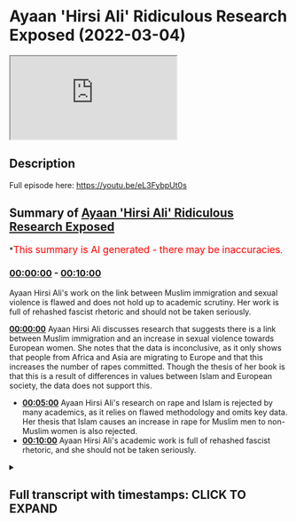 # Ayaan 'Hirsi Ali' Ridiculous Research Exposed (2022-03-04)

<iframe loading='lazy' src='https://www.youtube.com/embed/LpHAK_-2YFs'></iframe>

## Description

Full episode here: https://youtu.be/eL3FybpUt0s

## Summary of [Ayaan 'Hirsi Ali' Ridiculous Research Exposed](https://www.youtube.com/watch?v=LpHAK_-2YFs)


*<span style="color:red; font-size:125%">This summary is AI generated - there may be inaccuracies</span>.

### [00:00:00](https://www.youtube.com/watch?v=LpHAK_-2YFs&t=0) - [00:10:00](https://www.youtube.com/watch?v=LpHAK_-2YFs&t=600)

Ayaan Hirsi Ali's work on the link between Muslim immigration and sexual violence is flawed and does not hold up to academic scrutiny. Her work is full of rehashed fascist rhetoric and should not be taken seriously.

**[00:00:00](https://www.youtube.com/watch?v=LpHAK_-2YFs&t=0)** Ayaan Hirsi Ali discusses research that suggests there is a link between Muslim immigration and an increase in sexual violence towards European women. She notes that the data is inconclusive, as it only shows that people from Africa and Asia are migrating to Europe and that this increases the number of rapes committed. Though the thesis of her book is that this is a result of differences in values between Islam and European society, the data does not support this.
* **[00:05:00](https://www.youtube.com/watch?v=LpHAK_-2YFs&t=300)** Ayaan Hirsi Ali's research on rape and Islam is rejected by many academics, as it relies on flawed methodology and omits key data. Her thesis that Islam causes an increase in rape for Muslim men to non-Muslim women is also rejected.
* **[00:10:00](https://www.youtube.com/watch?v=LpHAK_-2YFs&t=600)** Ayaan Hirsi Ali's academic work is full of rehashed fascist rhetoric, and she should not be taken seriously.

<details><summary><h2>Full transcript with timestamps: CLICK TO EXPAND</h2></summary>

[0:00:00](https://youtu.be/LpHAK_-2YFs?t=0) do you think that there's a link between  
[0:00:03](https://youtu.be/LpHAK_-2YFs?t=3) muslim immigration in europe and an  
[0:00:05](https://youtu.be/LpHAK_-2YFs?t=5) increase in sexual violence towards  
[0:00:07](https://youtu.be/LpHAK_-2YFs?t=7) european women  
[0:00:09](https://youtu.be/LpHAK_-2YFs?t=9) um  
[0:00:10](https://youtu.be/LpHAK_-2YFs?t=10) the answer to that is  
[0:00:12](https://youtu.be/LpHAK_-2YFs?t=12) yes and there are some caveats i've my  
[0:00:15](https://youtu.be/LpHAK_-2YFs?t=15) latest book is called pray  
[0:00:18](https://youtu.be/LpHAK_-2YFs?t=18) and the subtitle is islam immigration  
[0:00:20](https://youtu.be/LpHAK_-2YFs?t=20) and the erosion of the rights of women  
[0:00:24](https://youtu.be/LpHAK_-2YFs?t=24) the answer  
[0:00:26](https://youtu.be/LpHAK_-2YFs?t=26) my uneasy answer to this is yes the  
[0:00:28](https://youtu.be/LpHAK_-2YFs?t=28) caveat is not all muslim men  
[0:00:32](https://youtu.be/LpHAK_-2YFs?t=32) are misogynists and not all muslim men  
[0:00:35](https://youtu.be/LpHAK_-2YFs?t=35) harass or attack women or treat them  
[0:00:37](https://youtu.be/LpHAK_-2YFs?t=37) badly  
[0:00:39](https://youtu.be/LpHAK_-2YFs?t=39) but  
[0:00:40](https://youtu.be/LpHAK_-2YFs?t=40) there is a minority  
[0:00:42](https://youtu.be/LpHAK_-2YFs?t=42) and that minority is considerable  
[0:00:45](https://youtu.be/LpHAK_-2YFs?t=45) and that minority of  
[0:00:48](https://youtu.be/LpHAK_-2YFs?t=48) very young muslim men  
[0:00:50](https://youtu.be/LpHAK_-2YFs?t=50) have come from societies  
[0:00:53](https://youtu.be/LpHAK_-2YFs?t=53) where women are viewed differently from  
[0:00:55](https://youtu.be/LpHAK_-2YFs?t=55) the way they are viewed in europe and  
[0:00:57](https://youtu.be/LpHAK_-2YFs?t=57) once they come to europe they start to  
[0:00:59](https://youtu.be/LpHAK_-2YFs?t=59) behave in ways  
[0:01:01](https://youtu.be/LpHAK_-2YFs?t=61) that are hostile to women  
[0:01:03](https://youtu.be/LpHAK_-2YFs?t=63) sexual harassment graves gang rapes  
[0:01:07](https://youtu.be/LpHAK_-2YFs?t=67) even syndicates or grooming gangs that  
[0:01:10](https://youtu.be/LpHAK_-2YFs?t=70) prey on young girls  
[0:01:12](https://youtu.be/LpHAK_-2YFs?t=72) now what has islam goes to with any of  
[0:01:15](https://youtu.be/LpHAK_-2YFs?t=75) this  
[0:01:17](https://youtu.be/LpHAK_-2YFs?t=77) when you talk to  
[0:01:18](https://youtu.be/LpHAK_-2YFs?t=78) religious leaders muslim religious  
[0:01:20](https://youtu.be/LpHAK_-2YFs?t=80) leaders  
[0:01:21](https://youtu.be/LpHAK_-2YFs?t=81) what they say is  
[0:01:23](https://youtu.be/LpHAK_-2YFs?t=83) well the behavior of these men is wrong  
[0:01:26](https://youtu.be/LpHAK_-2YFs?t=86) but the fact that women are around in  
[0:01:29](https://youtu.be/LpHAK_-2YFs?t=89) public  
[0:01:30](https://youtu.be/LpHAK_-2YFs?t=90) uncovered  
[0:01:31](https://youtu.be/LpHAK_-2YFs?t=91) and by themselves is also wrong so then  
[0:01:34](https://youtu.be/LpHAK_-2YFs?t=94) they propose solutions that are  
[0:01:37](https://youtu.be/LpHAK_-2YFs?t=97) sharia-based in europe  
[0:01:39](https://youtu.be/LpHAK_-2YFs?t=99) that's one  
[0:01:40](https://youtu.be/LpHAK_-2YFs?t=100) number two  
[0:01:42](https://youtu.be/LpHAK_-2YFs?t=102) women are divided into those who good  
[0:01:44](https://youtu.be/LpHAK_-2YFs?t=104) and modest  
[0:01:46](https://youtu.be/LpHAK_-2YFs?t=106) and those who are bad  
[0:01:48](https://youtu.be/LpHAK_-2YFs?t=108) and bad women  
[0:01:49](https://youtu.be/LpHAK_-2YFs?t=109) whether it is  
[0:01:51](https://youtu.be/LpHAK_-2YFs?t=111) within  
[0:01:52](https://youtu.be/LpHAK_-2YFs?t=112) islam or within the tribal culture that  
[0:01:56](https://youtu.be/LpHAK_-2YFs?t=116) some of these young men come from  
[0:01:58](https://youtu.be/LpHAK_-2YFs?t=118) women who are regarded as bad are  
[0:02:00](https://youtu.be/LpHAK_-2YFs?t=120) regarded as unprotected  
[0:02:03](https://youtu.be/LpHAK_-2YFs?t=123) unprotected meaning unprotected by male  
[0:02:05](https://youtu.be/LpHAK_-2YFs?t=125) guardians  
[0:02:06](https://youtu.be/LpHAK_-2YFs?t=126) so in that sense what you see is  
[0:02:09](https://youtu.be/LpHAK_-2YFs?t=129) yeah and i have talked to some of these  
[0:02:11](https://youtu.be/LpHAK_-2YFs?t=131) young men  
[0:02:12](https://youtu.be/LpHAK_-2YFs?t=132) muslim men in europe and asked them why  
[0:02:15](https://youtu.be/LpHAK_-2YFs?t=135) is it that you can't if you behave this  
[0:02:18](https://youtu.be/LpHAK_-2YFs?t=138) way in egypt when you come to  
[0:02:21](https://youtu.be/LpHAK_-2YFs?t=141) germany why do you carry on behaving  
[0:02:23](https://youtu.be/LpHAK_-2YFs?t=143) this way  
[0:02:24](https://youtu.be/LpHAK_-2YFs?t=144) and  
[0:02:25](https://youtu.be/LpHAK_-2YFs?t=145) a lot of them who've actually  
[0:02:27](https://youtu.be/LpHAK_-2YFs?t=147) done some reflection on the differences  
[0:02:30](https://youtu.be/LpHAK_-2YFs?t=150) in societies just say  
[0:02:31](https://youtu.be/LpHAK_-2YFs?t=151) that they explain the differences and  
[0:02:33](https://youtu.be/LpHAK_-2YFs?t=153) they say  
[0:02:35](https://youtu.be/LpHAK_-2YFs?t=155) if i behaved this way in egypt or in  
[0:02:38](https://youtu.be/LpHAK_-2YFs?t=158) afghanistan or iraq i would meet with no  
[0:02:41](https://youtu.be/LpHAK_-2YFs?t=161) disapproval  
[0:02:42](https://youtu.be/LpHAK_-2YFs?t=162) the women who are targeted they are the  
[0:02:44](https://youtu.be/LpHAK_-2YFs?t=164) ones who are disapproved of because they  
[0:02:46](https://youtu.be/LpHAK_-2YFs?t=166) are the ones who put themselves in  
[0:02:48](https://youtu.be/LpHAK_-2YFs?t=168) trouble  
[0:02:49](https://youtu.be/LpHAK_-2YFs?t=169) and so  
[0:02:50](https://youtu.be/LpHAK_-2YFs?t=170) as you can see there's this big  
[0:02:52](https://youtu.be/LpHAK_-2YFs?t=172) clash of values or clash of civilization  
[0:02:55](https://youtu.be/LpHAK_-2YFs?t=175) i don't know what you want to call it  
[0:02:57](https://youtu.be/LpHAK_-2YFs?t=177) but on the treatment of women that  
[0:03:00](https://youtu.be/LpHAK_-2YFs?t=180) definitely is a clash of values when it  
[0:03:02](https://youtu.be/LpHAK_-2YFs?t=182) comes to the values of europe versus the  
[0:03:04](https://youtu.be/LpHAK_-2YFs?t=184) values of islam so on  
[0:03:07](https://youtu.be/LpHAK_-2YFs?t=187) the the the thesis and i'm not sure if  
[0:03:09](https://youtu.be/LpHAK_-2YFs?t=189) you want to ask this is a separate  
[0:03:10](https://youtu.be/LpHAK_-2YFs?t=190) question but the thesis that mcgann has  
[0:03:13](https://youtu.be/LpHAK_-2YFs?t=193) put forward  
[0:03:14](https://youtu.be/LpHAK_-2YFs?t=194) in her newest book pray is that actually  
[0:03:17](https://youtu.be/LpHAK_-2YFs?t=197) what you find is that muslim men the  
[0:03:20](https://youtu.be/LpHAK_-2YFs?t=200) immigration of muslim men to european  
[0:03:22](https://youtu.be/LpHAK_-2YFs?t=202) countries has increased rape this is  
[0:03:24](https://youtu.be/LpHAK_-2YFs?t=204) basically it and she mentions in page 33  
[0:03:27](https://youtu.be/LpHAK_-2YFs?t=207) of that book she says there's an actual  
[0:03:29](https://youtu.be/LpHAK_-2YFs?t=209) causal relationship  
[0:03:30](https://youtu.be/LpHAK_-2YFs?t=210) she says that there's a causal  
[0:03:32](https://youtu.be/LpHAK_-2YFs?t=212) relationship i've read her book the  
[0:03:33](https://youtu.be/LpHAK_-2YFs?t=213) entire book  
[0:03:35](https://youtu.be/LpHAK_-2YFs?t=215) and i've seen the data that she puts  
[0:03:36](https://youtu.be/LpHAK_-2YFs?t=216) forward for the claims that she makes  
[0:03:39](https://youtu.be/LpHAK_-2YFs?t=219) michaela and she and just go for the  
[0:03:42](https://youtu.be/LpHAK_-2YFs?t=222) idea  
[0:03:42](https://youtu.be/LpHAK_-2YFs?t=222) the idea is that muslim men immigration  
[0:03:46](https://youtu.be/LpHAK_-2YFs?t=226) coming into  
[0:03:47](https://youtu.be/LpHAK_-2YFs?t=227) european countries causes an increase in  
[0:03:49](https://youtu.be/LpHAK_-2YFs?t=229) rape that's what he's saying  
[0:03:52](https://youtu.be/LpHAK_-2YFs?t=232) now look  
[0:03:53](https://youtu.be/LpHAK_-2YFs?t=233) she mentions what is the data that she  
[0:03:55](https://youtu.be/LpHAK_-2YFs?t=235) mentioned she mentions data from about  
[0:03:57](https://youtu.be/LpHAK_-2YFs?t=237) five european countries including but  
[0:03:59](https://youtu.be/LpHAK_-2YFs?t=239) not limited to the united kingdom france  
[0:04:02](https://youtu.be/LpHAK_-2YFs?t=242) and sweden  
[0:04:04](https://youtu.be/LpHAK_-2YFs?t=244) now what she then states  
[0:04:06](https://youtu.be/LpHAK_-2YFs?t=246) is that there's evidence for a causal  
[0:04:08](https://youtu.be/LpHAK_-2YFs?t=248) relationship in page 33.  
[0:04:11](https://youtu.be/LpHAK_-2YFs?t=251) what is this data missing michaela this  
[0:04:13](https://youtu.be/LpHAK_-2YFs?t=253) data is missing  
[0:04:15](https://youtu.be/LpHAK_-2YFs?t=255) i mean this data has everything going  
[0:04:16](https://youtu.be/LpHAK_-2YFs?t=256) for it in fact except for the evidence  
[0:04:20](https://youtu.be/LpHAK_-2YFs?t=260) because this data does not even have  
[0:04:24](https://youtu.be/LpHAK_-2YFs?t=264) that these men are muslim men and that  
[0:04:26](https://youtu.be/LpHAK_-2YFs?t=266) might be a surprise and a shock to you  
[0:04:28](https://youtu.be/LpHAK_-2YFs?t=268) but this data is about where these men  
[0:04:30](https://youtu.be/LpHAK_-2YFs?t=270) come from so for instance she cites that  
[0:04:32](https://youtu.be/LpHAK_-2YFs?t=272) these men come from africa from uh  
[0:04:34](https://youtu.be/LpHAK_-2YFs?t=274) subcontinental asia but you will know  
[0:04:37](https://youtu.be/LpHAK_-2YFs?t=277) and i'm sure your viewers who are clever  
[0:04:39](https://youtu.be/LpHAK_-2YFs?t=279) people  
[0:04:40](https://youtu.be/LpHAK_-2YFs?t=280) who have been educated at a minor level  
[0:04:42](https://youtu.be/LpHAK_-2YFs?t=282) will know that africa is not it's not a  
[0:04:44](https://youtu.be/LpHAK_-2YFs?t=284) muslim continent the entire continent of  
[0:04:47](https://youtu.be/LpHAK_-2YFs?t=287) africa there are many muslims in it and  
[0:04:49](https://youtu.be/LpHAK_-2YFs?t=289) there are many christians in it so the  
[0:04:51](https://youtu.be/LpHAK_-2YFs?t=291) data is not conclusive in fact it  
[0:04:53](https://youtu.be/LpHAK_-2YFs?t=293) doesn't even show anything it just shows  
[0:04:55](https://youtu.be/LpHAK_-2YFs?t=295) that people coming from af there's an  
[0:04:56](https://youtu.be/LpHAK_-2YFs?t=296) increase of people coming from africa  
[0:04:58](https://youtu.be/LpHAK_-2YFs?t=298) and then there's an increase also in  
[0:05:00](https://youtu.be/LpHAK_-2YFs?t=300) rape okay well we tried the same  
[0:05:03](https://youtu.be/LpHAK_-2YFs?t=303) methodology michaela i actually tried  
[0:05:05](https://youtu.be/LpHAK_-2YFs?t=305) the same methodology with latin america  
[0:05:08](https://youtu.be/LpHAK_-2YFs?t=308) and america the united states of america  
[0:05:11](https://youtu.be/LpHAK_-2YFs?t=311) so people coming from latin america  
[0:05:12](https://youtu.be/LpHAK_-2YFs?t=312) which are not muslims as you know  
[0:05:14](https://youtu.be/LpHAK_-2YFs?t=314) when they go into america the united  
[0:05:16](https://youtu.be/LpHAK_-2YFs?t=316) states there is also a correlative  
[0:05:19](https://youtu.be/LpHAK_-2YFs?t=319) increase in rape now we can't say just  
[0:05:22](https://youtu.be/LpHAK_-2YFs?t=322) because there's a correlative increase  
[0:05:24](https://youtu.be/LpHAK_-2YFs?t=324) in rape and this is a fallacy by the way  
[0:05:27](https://youtu.be/LpHAK_-2YFs?t=327) that therefore the causation is those  
[0:05:29](https://youtu.be/LpHAK_-2YFs?t=329) people but even if we did say that  
[0:05:32](https://youtu.be/LpHAK_-2YFs?t=332) well latin americans are not muslim  
[0:05:35](https://youtu.be/LpHAK_-2YFs?t=335) latin americans are christians and  
[0:05:38](https://youtu.be/LpHAK_-2YFs?t=338) therefore the most part very small  
[0:05:40](https://youtu.be/LpHAK_-2YFs?t=340) muslim minor very very small and  
[0:05:41](https://youtu.be/LpHAK_-2YFs?t=341) negligible muslim minority and therefore  
[0:05:45](https://youtu.be/LpHAK_-2YFs?t=345) the whole thesis collapses  
[0:05:47](https://youtu.be/LpHAK_-2YFs?t=347) she even mentions and she lies through a  
[0:05:50](https://youtu.be/LpHAK_-2YFs?t=350) mission by mentioning data from the  
[0:05:53](https://youtu.be/LpHAK_-2YFs?t=353) world health organization and she is a  
[0:05:54](https://youtu.be/LpHAK_-2YFs?t=354) liar by the way she's a lie she lied to  
[0:05:57](https://youtu.be/LpHAK_-2YFs?t=357) the dutch parliament she lies by by a  
[0:05:59](https://youtu.be/LpHAK_-2YFs?t=359) mission by mentioning the who the only i  
[0:06:03](https://youtu.be/LpHAK_-2YFs?t=363) know the only data that has that the wh  
[0:06:06](https://youtu.be/LpHAK_-2YFs?t=366) has done on rape  
[0:06:08](https://youtu.be/LpHAK_-2YFs?t=368) and she she mentions certain things  
[0:06:10](https://youtu.be/LpHAK_-2YFs?t=370) about africa once again there's not even  
[0:06:12](https://youtu.be/LpHAK_-2YFs?t=372) a muslim continent in its entirety and  
[0:06:14](https://youtu.be/LpHAK_-2YFs?t=374) subcontinental asia but what she doesn't  
[0:06:17](https://youtu.be/LpHAK_-2YFs?t=377) mention is that according to the who  
[0:06:20](https://youtu.be/LpHAK_-2YFs?t=380) that same report that she mentions but  
[0:06:21](https://youtu.be/LpHAK_-2YFs?t=381) she omits this part  
[0:06:23](https://youtu.be/LpHAK_-2YFs?t=383) according to the who  
[0:06:26](https://youtu.be/LpHAK_-2YFs?t=386) that stranger rape is highest in what  
[0:06:29](https://youtu.be/LpHAK_-2YFs?t=389) they call the high income areas which is  
[0:06:31](https://youtu.be/LpHAK_-2YFs?t=391) the west so in other words stranger rape  
[0:06:34](https://youtu.be/LpHAK_-2YFs?t=394) is highest in  
[0:06:36](https://youtu.be/LpHAK_-2YFs?t=396) europe  
[0:06:37](https://youtu.be/LpHAK_-2YFs?t=397) or if you want to generalize europe and  
[0:06:40](https://youtu.be/LpHAK_-2YFs?t=400) america  
[0:06:41](https://youtu.be/LpHAK_-2YFs?t=401) and canada where you're from so wait a  
[0:06:43](https://youtu.be/LpHAK_-2YFs?t=403) minute what's going on here the whole  
[0:06:45](https://youtu.be/LpHAK_-2YFs?t=405) thesis starts to be destroyed and of  
[0:06:47](https://youtu.be/LpHAK_-2YFs?t=407) course as i've said to you before and  
[0:06:49](https://youtu.be/LpHAK_-2YFs?t=409) i'll say to you again islam prohibits  
[0:06:51](https://youtu.be/LpHAK_-2YFs?t=411) pre-marital  
[0:06:52](https://youtu.be/LpHAK_-2YFs?t=412) pre-marital  
[0:06:54](https://youtu.be/LpHAK_-2YFs?t=414) engagements between men and women how on  
[0:06:56](https://youtu.be/LpHAK_-2YFs?t=416) earth  
[0:06:57](https://youtu.be/LpHAK_-2YFs?t=417) can you get a thesis that says islam and  
[0:07:00](https://youtu.be/LpHAK_-2YFs?t=420) she mentions the word cause and it said  
[0:07:02](https://youtu.be/LpHAK_-2YFs?t=422) fallacy causes an increase in rape  
[0:07:05](https://youtu.be/LpHAK_-2YFs?t=425) for muslim men to non-muslim women where  
[0:07:08](https://youtu.be/LpHAK_-2YFs?t=428) islam limits it to the highest level  
[0:07:11](https://youtu.be/LpHAK_-2YFs?t=431) stranger rape funny enough according to  
[0:07:13](https://youtu.be/LpHAK_-2YFs?t=433) the who is lowest in areas which are  
[0:07:16](https://youtu.be/LpHAK_-2YFs?t=436) most populated by muslim people like the  
[0:07:18](https://youtu.be/LpHAK_-2YFs?t=438) subcontinental area  
[0:07:20](https://youtu.be/LpHAK_-2YFs?t=440) of course they say that's because the  
[0:07:22](https://youtu.be/LpHAK_-2YFs?t=442) cultural reasons of a woman coming out  
[0:07:23](https://youtu.be/LpHAK_-2YFs?t=443) and all that kind of thing that's their  
[0:07:24](https://youtu.be/LpHAK_-2YFs?t=444) analysis but that's not their data  
[0:07:27](https://youtu.be/LpHAK_-2YFs?t=447) furthermore  
[0:07:28](https://youtu.be/LpHAK_-2YFs?t=448) if it was to do with the jurisprudence  
[0:07:31](https://youtu.be/LpHAK_-2YFs?t=451) then we know that orthodox jews have a  
[0:07:34](https://youtu.be/LpHAK_-2YFs?t=454) very similar if not more strict way more  
[0:07:37](https://youtu.be/LpHAK_-2YFs?t=457) strict  
[0:07:39](https://youtu.be/LpHAK_-2YFs?t=459) kind of jurisprudential tradition when  
[0:07:41](https://youtu.be/LpHAK_-2YFs?t=461) it comes to the interaction of men and  
[0:07:42](https://youtu.be/LpHAK_-2YFs?t=462) women however  
[0:07:44](https://youtu.be/LpHAK_-2YFs?t=464) i will tell you michaela despite that  
[0:07:46](https://youtu.be/LpHAK_-2YFs?t=466) being the case we don't see  
[0:07:49](https://youtu.be/LpHAK_-2YFs?t=469) that that is causing any rape within  
[0:07:51](https://youtu.be/LpHAK_-2YFs?t=471) jewish communities or jewish men doing  
[0:07:53](https://youtu.be/LpHAK_-2YFs?t=473) that to non-jewish women  
[0:07:55](https://youtu.be/LpHAK_-2YFs?t=475) she mentions in her one of her  
[0:07:57](https://youtu.be/LpHAK_-2YFs?t=477) interviews that she does she says that  
[0:07:59](https://youtu.be/LpHAK_-2YFs?t=479) therefore muslim people need to be made  
[0:08:02](https://youtu.be/LpHAK_-2YFs?t=482) uh be taught how to be egalitarian we  
[0:08:04](https://youtu.be/LpHAK_-2YFs?t=484) believe in a complementarian system  
[0:08:06](https://youtu.be/LpHAK_-2YFs?t=486) where there's a managerial hierarchy and  
[0:08:07](https://youtu.be/LpHAK_-2YFs?t=487) the man's at the head of it we do  
[0:08:08](https://youtu.be/LpHAK_-2YFs?t=488) believe in that michael we're gonna lie  
[0:08:10](https://youtu.be/LpHAK_-2YFs?t=490) to you in the households that's we  
[0:08:11](https://youtu.be/LpHAK_-2YFs?t=491) really that's the only way we can do it  
[0:08:13](https://youtu.be/LpHAK_-2YFs?t=493) however  
[0:08:14](https://youtu.be/LpHAK_-2YFs?t=494) she's saying no she's trying to impose a  
[0:08:16](https://youtu.be/LpHAK_-2YFs?t=496) feminist narrative which you should be  
[0:08:17](https://youtu.be/LpHAK_-2YFs?t=497) opposed to and your father is already  
[0:08:18](https://youtu.be/LpHAK_-2YFs?t=498) opposed to which she says that she's  
[0:08:21](https://youtu.be/LpHAK_-2YFs?t=501) trying to uh that men that coming in  
[0:08:23](https://youtu.be/LpHAK_-2YFs?t=503) from abroad should now be kind of vetted  
[0:08:26](https://youtu.be/LpHAK_-2YFs?t=506) by told by being told what by being told  
[0:08:29](https://youtu.be/LpHAK_-2YFs?t=509) that they need to believe in the  
[0:08:30](https://youtu.be/LpHAK_-2YFs?t=510) egalitarian family system now if that's  
[0:08:32](https://youtu.be/LpHAK_-2YFs?t=512) the case that's not going to happen with  
[0:08:34](https://youtu.be/LpHAK_-2YFs?t=514) just muslims that should also happen  
[0:08:35](https://youtu.be/LpHAK_-2YFs?t=515) with christians with traditional  
[0:08:37](https://youtu.be/LpHAK_-2YFs?t=517) conservative values and it can happen  
[0:08:38](https://youtu.be/LpHAK_-2YFs?t=518) with jews as well and if that's the case  
[0:08:40](https://youtu.be/LpHAK_-2YFs?t=520) now she's ex this is a kind of corrosive  
[0:08:44](https://youtu.be/LpHAK_-2YFs?t=524) uh  
[0:08:45](https://youtu.be/LpHAK_-2YFs?t=525) restriction on on human freedom which is  
[0:08:48](https://youtu.be/LpHAK_-2YFs?t=528) unusual it's a creeping in of  
[0:08:49](https://youtu.be/LpHAK_-2YFs?t=529) collectivist discourse and it's very  
[0:08:51](https://youtu.be/LpHAK_-2YFs?t=531) unusual because in other places she  
[0:08:52](https://youtu.be/LpHAK_-2YFs?t=532) denies that she's a collectivist in  
[0:08:54](https://youtu.be/LpHAK_-2YFs?t=534) summary therefore i will say that the  
[0:08:56](https://youtu.be/LpHAK_-2YFs?t=536) thesis is most pathetic  
[0:08:58](https://youtu.be/LpHAK_-2YFs?t=538) and it's it's it is most  
[0:09:01](https://youtu.be/LpHAK_-2YFs?t=541) uh rejected it i it cannot be and it has  
[0:09:04](https://youtu.be/LpHAK_-2YFs?t=544) already been refuted by the way by many  
[0:09:05](https://youtu.be/LpHAK_-2YFs?t=545) many academics but for example jill  
[0:09:08](https://youtu.be/LpHAK_-2YFs?t=548) philippovich who's recently written a  
[0:09:11](https://youtu.be/LpHAK_-2YFs?t=551) comprehensive refutation of this  
[0:09:13](https://youtu.be/LpHAK_-2YFs?t=553) nonsense that this miserable specimen of  
[0:09:15](https://youtu.be/LpHAK_-2YFs?t=555) an academic charlatan has written  
[0:09:17](https://youtu.be/LpHAK_-2YFs?t=557) forward and some reason as being  
[0:09:20](https://youtu.be/LpHAK_-2YFs?t=560) is being taken seriously by people but  
[0:09:23](https://youtu.be/LpHAK_-2YFs?t=563) it cannot be taken seriously by people  
[0:09:25](https://youtu.be/LpHAK_-2YFs?t=565) this is basically let me show you  
[0:09:26](https://youtu.be/LpHAK_-2YFs?t=566) something and mikayla sensei on the  
[0:09:27](https://youtu.be/LpHAK_-2YFs?t=567) topic it's basically a rehashing  
[0:09:30](https://youtu.be/LpHAK_-2YFs?t=570) of  
[0:09:31](https://youtu.be/LpHAK_-2YFs?t=571) uh it's the rehashing of the jewish  
[0:09:33](https://youtu.be/LpHAK_-2YFs?t=573) discourses as you can see here the  
[0:09:36](https://youtu.be/LpHAK_-2YFs?t=576) fascistic juice the jewish problem you  
[0:09:38](https://youtu.be/LpHAK_-2YFs?t=578) see the white woman there and then the  
[0:09:39](https://youtu.be/LpHAK_-2YFs?t=579) jewish man can you see this kind of  
[0:09:40](https://youtu.be/LpHAK_-2YFs?t=580) thing can you see it i'm not sure if you  
[0:09:41](https://youtu.be/LpHAK_-2YFs?t=581) can see that this is the kind of thing  
[0:09:43](https://youtu.be/LpHAK_-2YFs?t=583) before uh i'm not sure if you can see  
[0:09:45](https://youtu.be/LpHAK_-2YFs?t=585) that or not  
[0:09:46](https://youtu.be/LpHAK_-2YFs?t=586) a little bit closer would probably be  
[0:09:48](https://youtu.be/LpHAK_-2YFs?t=588) better can you put that a bit closer  
[0:09:49](https://youtu.be/LpHAK_-2YFs?t=589) please  
[0:09:50](https://youtu.be/LpHAK_-2YFs?t=590) this is the kind of newspaper article  
[0:09:52](https://youtu.be/LpHAK_-2YFs?t=592) where the jewish problem the white woman  
[0:09:54](https://youtu.be/LpHAK_-2YFs?t=594) there's the prize and all the people the  
[0:09:56](https://youtu.be/LpHAK_-2YFs?t=596) jewish man there bring it back a bit  
[0:09:57](https://youtu.be/LpHAK_-2YFs?t=597) bring it back  
[0:09:59](https://youtu.be/LpHAK_-2YFs?t=599) bring it yeah yeah yeah can you see it  
[0:10:02](https://youtu.be/LpHAK_-2YFs?t=602) wait a  
[0:10:09](https://youtu.be/LpHAK_-2YFs?t=609) this is before what happened the pogroms  
[0:10:11](https://youtu.be/LpHAK_-2YFs?t=611) and whatever happened this is the  
[0:10:12](https://youtu.be/LpHAK_-2YFs?t=612) discourse she's just it's just rehashing  
[0:10:14](https://youtu.be/LpHAK_-2YFs?t=614) a fascistic discourse and  
[0:10:17](https://youtu.be/LpHAK_-2YFs?t=617) being academics and clever people we  
[0:10:20](https://youtu.be/LpHAK_-2YFs?t=620) should you know i'm sure people in the  
[0:10:22](https://youtu.be/LpHAK_-2YFs?t=622) new conservative movement or the  
[0:10:23](https://youtu.be/LpHAK_-2YFs?t=623) alt-right whoever is in america and in  
[0:10:26](https://youtu.be/LpHAK_-2YFs?t=626) the west will be able to see this what  
[0:10:27](https://youtu.be/LpHAK_-2YFs?t=627) it is it's nonsense it's academically  
[0:10:30](https://youtu.be/LpHAK_-2YFs?t=630) redundant and it is the most ridiculous  
[0:10:32](https://youtu.be/LpHAK_-2YFs?t=632) thesis i've ever seen in my life by  
[0:10:34](https://youtu.be/LpHAK_-2YFs?t=634) someone who has no peer-reviewed work  
[0:10:37](https://youtu.be/LpHAK_-2YFs?t=637) and should not be taken seriously by  
[0:10:38](https://youtu.be/LpHAK_-2YFs?t=638) anybody  
</details>